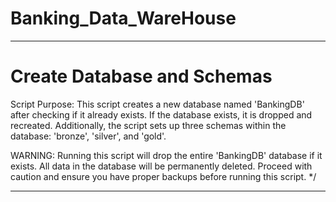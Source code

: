 # Banking_Data_WareHouse
---

Create Database and Schemas
=============================================================
Script Purpose:
    This script creates a new database named 'BankingDB' after checking if it already exists. 
    If the database exists, it is dropped and recreated. Additionally, the script sets up three schemas 
    within the database: 'bronze', 'silver', and 'gold'.
	
WARNING:
    Running this script will drop the entire 'BankingDB' database if it exists. 
    All data in the database will be permanently deleted. Proceed with caution 
    and ensure you have proper backups before running this script.
*/

---
